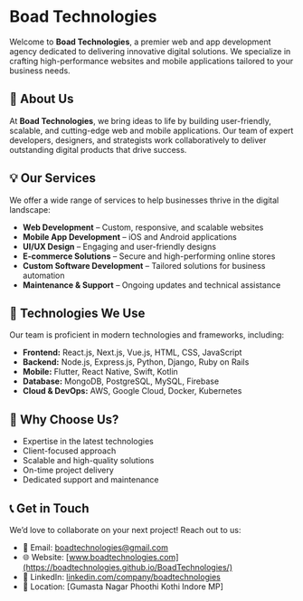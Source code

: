 # Boad Technologies

Welcome to **Boad Technologies**, a premier web and app development agency dedicated to delivering innovative digital solutions. We specialize in crafting high-performance websites and mobile applications tailored to your business needs.

## 🚀 About Us
At **Boad Technologies**, we bring ideas to life by building user-friendly, scalable, and cutting-edge web and mobile applications. Our team of expert developers, designers, and strategists work collaboratively to deliver outstanding digital products that drive success.

## 💡 Our Services
We offer a wide range of services to help businesses thrive in the digital landscape:
- **Web Development** – Custom, responsive, and scalable websites
- **Mobile App Development** – iOS and Android applications
- **UI/UX Design** – Engaging and user-friendly designs
- **E-commerce Solutions** – Secure and high-performing online stores
- **Custom Software Development** – Tailored solutions for business automation
- **Maintenance & Support** – Ongoing updates and technical assistance

## 🔧 Technologies We Use
Our team is proficient in modern technologies and frameworks, including:
- **Frontend:** React.js, Next.js, Vue.js, HTML, CSS, JavaScript
- **Backend:** Node.js, Express.js, Python, Django, Ruby on Rails
- **Mobile:** Flutter, React Native, Swift, Kotlin
- **Database:** MongoDB, PostgreSQL, MySQL, Firebase
- **Cloud & DevOps:** AWS, Google Cloud, Docker, Kubernetes

## 📌 Why Choose Us?
- Expertise in the latest technologies
- Client-focused approach
- Scalable and high-quality solutions
- On-time project delivery
- Dedicated support and maintenance

## 📞 Get in Touch
We’d love to collaborate on your next project! Reach out to us:
- 📧 Email: boadtechnologies@gmail.com
- 🌐 Website: [www.boadtechnologies.com](https://boadtechnologies.github.io/BoadTechnologies/)
- 📱 LinkedIn: [linkedin.com/company/boadtechnologies](http://linkedin.com/company/boadtechnologies)
- 📍 Location: [Gumasta Nagar Phoothi Kothi Indore MP]




